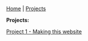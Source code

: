  [Home](index.md) | [Projects](projects.md)

 **Projects:**

 [Project 1 - Making this website](pro-1.md)
